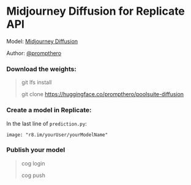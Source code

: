 # Midjourney Diffusion for Replicate API

Model: [Midjourney Diffusion](https://huggingface.co/prompthero/midjourney-v4-diffusion) 

Author: [@prompthero](prompthero.com)


### Download the weights:
> git lfs install
>
> git clone https://huggingface.co/prompthero/poolsuite-diffusion

### Create a model in Replicate:

In the last line of `prediction.py`:
``` 
image: "r8.im/yourUser/yourModelName" 
```

### Publish your model
> cog login
>
> cog push